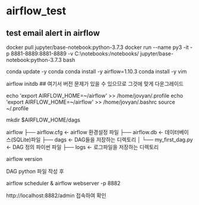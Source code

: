 # airflow_test
## test email alert in airflow

docker pull jupyter/base-notebook:python-3.7.3
docker run --name py3 -it -p 8881-8889:8881-8889 -v C:\notebooks\:/notebooks/ jupyter/base-notebook:python-3.7.3 bash

conda update -y conda
conda install -y airflow=1.10.3
conda install -y vim

airflow initdb      ##    여기서 버전 문제가 있을 수 있으므로 그것에 맞게 다운그레이드

echo 'export AIRFLOW_HOME=\~/airflow' >> /home/jovyan/.profile 
echo 'export AIRFLOW_HOME=\~/airflow' >> /home/jovyan/.bashrc
source ~/.profile

mkdir $AIRFLOW_HOME/dags


airflow
├── airflow.cfg          <- airflow 환경설정 파일
├── airflow.db           <- 데이터베이스(SQLite)파일
├── dags                 <- DAG들을 저장하는 디렉토리
│   └── my_first_dag.py  <- DAG 정의 파이썬 파일
├── logs                 <- 로그파일을 저장하는 디렉토리

airflow version

DAG python 파일 작성 후 

airflow scheduler & airflow webserver -p 8882 

http://localhost:8882/admin 접속하여 확인
